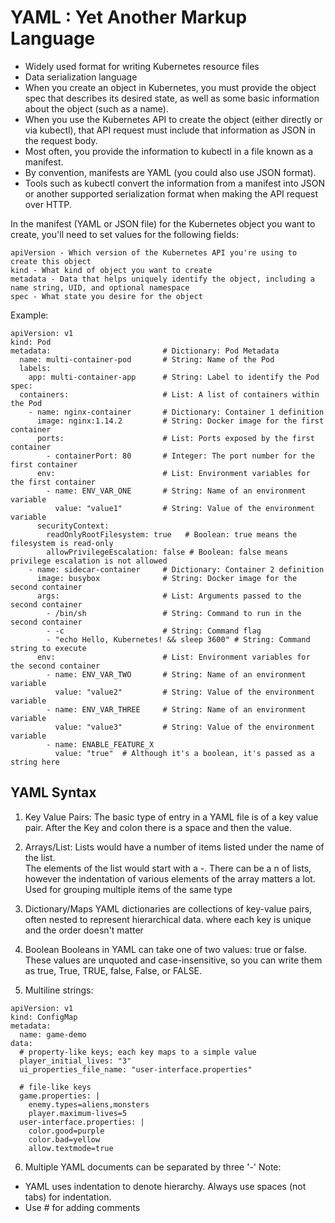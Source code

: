 # YAML : Yet Another Markup Language

- Widely used format for writing Kubernetes resource files
- Data serialization language
- When you create an object in Kubernetes, you must provide the object spec that describes its desired state, as well as some basic information about the object (such as a name).
- When you use the Kubernetes API to create the object (either directly or via kubectl), that API request must include that information as JSON in the request body.
- Most often, you provide the information to kubectl in a file known as a manifest.
- By convention, manifests are YAML (you could also use JSON format).
- Tools such as kubectl convert the information from a manifest into JSON or another supported serialization format when making the API request over HTTP.

In the manifest (YAML or JSON file) for the Kubernetes object you want to create, you'll need to set values for the following fields:

```
apiVersion - Which version of the Kubernetes API you're using to create this object
kind - What kind of object you want to create
metadata - Data that helps uniquely identify the object, including a name string, UID, and optional namespace
spec - What state you desire for the object
```

Example:
```
apiVersion: v1
kind: Pod
metadata:                         # Dictionary: Pod Metadata
  name: multi-container-pod       # String: Name of the Pod
  labels:
    app: multi-container-app      # String: Label to identify the Pod
spec:
  containers:                     # List: A list of containers within the Pod
    - name: nginx-container       # Dictionary: Container 1 definition
      image: nginx:1.14.2         # String: Docker image for the first container
      ports:                      # List: Ports exposed by the first container
        - containerPort: 80       # Integer: The port number for the first container
      env:                        # List: Environment variables for the first container
        - name: ENV_VAR_ONE       # String: Name of an environment variable
          value: "value1"         # String: Value of the environment variable
      securityContext:
        readOnlyRootFilesystem: true   # Boolean: true means the filesystem is read-only
        allowPrivilegeEscalation: false # Boolean: false means privilege escalation is not allowed
    - name: sidecar-container     # Dictionary: Container 2 definition
      image: busybox              # String: Docker image for the second container
      args:                       # List: Arguments passed to the second container
        - /bin/sh                 # String: Command to run in the second container
        - -c                      # String: Command flag
        - "echo Hello, Kubernetes! && sleep 3600" # String: Command string to execute
      env:                        # List: Environment variables for the second container
        - name: ENV_VAR_TWO       # String: Name of an environment variable
          value: "value2"         # String: Value of the environment variable
        - name: ENV_VAR_THREE     # String: Name of an environment variable
          value: "value3"         # String: Value of the environment variable
        - name: ENABLE_FEATURE_X
          value: "true"  # Although it's a boolean, it's passed as a string here

```
## YAML Syntax
1. Key Value Pairs:
   The basic type of entry in a YAML file is of a key value pair. After the Key and colon there is a space and then the value.
   
2. Arrays/List:
   Lists would have a number of items listed under the name of the list.</br>
   The elements of the list would start with a -. There can be a n of lists, however the indentation of various elements of the array matters a lot.
   Used for grouping multiple items of the same type

3. Dictionary/Maps
 YAML dictionaries are collections of key-value pairs, often nested to represent hierarchical data.
 where each key is unique and the order doesn't matter

4. Boolean
   Booleans in YAML can take one of two values: true or false.
   These values are unquoted and case-insensitive, so you can write them as true, True, TRUE, false, False, or FALSE.

5. Multiline strings:
```
apiVersion: v1
kind: ConfigMap
metadata:
  name: game-demo
data:
  # property-like keys; each key maps to a simple value
  player_initial_lives: "3"
  ui_properties_file_name: "user-interface.properties"

  # file-like keys
  game.properties: |
    enemy.types=aliens,monsters
    player.maximum-lives=5    
  user-interface.properties: |
    color.good=purple
    color.bad=yellow
    allow.textmode=true 
   ```

6. Multiple YAML documents can be separated by three '-' 
Note: 
- YAML uses indentation to denote hierarchy. Always use spaces (not tabs) for indentation.
- Use # for adding comments

